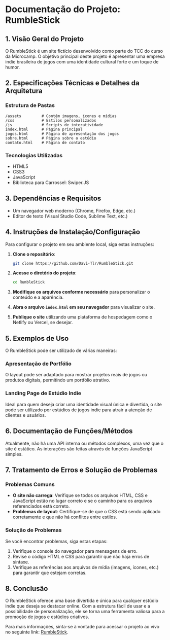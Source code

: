 # Documentação do Projeto: RumbleStick

## 1. Visão Geral do Projeto

O RumbleStick é um site fictício desenvolvido como parte do TCC do curso da Microcamp. O objetivo principal deste projeto é apresentar uma empresa indie brasileira de jogos com uma identidade cultural forte e um toque de humor.

## 2. Especificações Técnicas e Detalhes da Arquitetura

### Estrutura de Pastas

```
/assets         # Contém imagens, ícones e mídias
/css            # Estilos personalizados
/js             # Scripts de interatividade
index.html      # Página principal
jogos.html      # Página de apresentação dos jogos
sobre.html      # Página sobre o estúdio
contato.html    # Página de contato
```

### Tecnologias Utilizadas

- HTML5
- CSS3
- JavaScript
- Biblioteca para Carrossel: Swiper.JS

## 3. Dependências e Requisitos

- Um navegador web moderno (Chrome, Firefox, Edge, etc.)
- Editor de texto (Visual Studio Code, Sublime Text, etc.)

## 4. Instruções de Instalação/Configuração

Para configurar o projeto em seu ambiente local, siga estas instruções:

1. **Clone o repositório**:
   ```bash
   git clone https://github.com/Davi-Tlr/RumbleStick.git
   ```

2. **Acesse o diretório do projeto**:
   ```bash
   cd RumbleStick
   ```

3. **Modifique os arquivos conforme necessário** para personalizar o conteúdo e a aparência.

4. **Abra o arquivo `index.html` em seu navegador** para visualizar o site.

5. **Publique o site** utilizando uma plataforma de hospedagem como o Netlify ou Vercel, se desejar.

## 5. Exemplos de Uso

O RumbleStick pode ser utilizado de várias maneiras:

### Apresentação de Portfólio

O layout pode ser adaptado para mostrar projetos reais de jogos ou produtos digitais, permitindo um portfólio atrativo.

### Landing Page de Estúdio Indie

Ideal para quem deseja criar uma identidade visual única e divertida, o site pode ser utilizado por estúdios de jogos indie para atrair a atenção de clientes e usuários.

## 6. Documentação de Funções/Métodos

Atualmente, não há uma API interna ou métodos complexos, uma vez que o site é estático. As interações são feitas através de funções JavaScript simples.


## 7. Tratamento de Erros e Solução de Problemas

### Problemas Comuns

- **O site não carrega**: Verifique se todos os arquivos HTML, CSS e JavaScript estão no lugar correto e se o caminho para os arquivos referenciados está correto.
- **Problemas de layout**: Certifique-se de que o CSS está sendo aplicado corretamente e que não há conflitos entre estilos.

### Solução de Problemas

Se você encontrar problemas, siga estas etapas:

1. Verifique o console do navegador para mensagens de erro.
2. Revise o código HTML e CSS para garantir que não haja erros de sintaxe.
3. Verifique as referências aos arquivos de mídia (imagens, ícones, etc.) para garantir que estejam corretas.

## 8. Conclusão

O RumbleStick oferece uma base divertida e única para qualquer estúdio indie que deseja se destacar online. Com a estrutura fácil de usar e a possibilidade de personalização, ele se torna uma ferramenta valiosa para a promoção de jogos e estúdios criativos.

Para mais informações, sinta-se à vontade para acessar o projeto ao vivo no seguinte link: [RumbleStick](https://rumblestick.netlify.app/).
